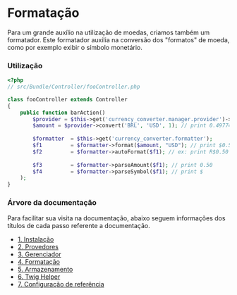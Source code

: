 Formatação
==========

Para um grande auxílio na utilização de moedas, criamos também um formatador.
Este formatador auxilia na conversão dos "formatos" de moeda, como por exemplo
exibir o símbolo monetário.



### Utilização

``` php
<?php
// src/Bundle/Controller/fooController.php

class fooController extends Controller
{
    public function barAction()
        $provider = $this->get('currency_converter.manager.provider')->get('google_provider');
        $amount = $provider->convert('BRL', 'USD', 1); // print 0.49774
        
        $formatter  = $this->get('currency_converter.formatter');
        $f1         = $formatter->format($amount, "USD"); // print $0.50
        $f2         = $formatter->autoFormat($f1); // ex: print R$0.50
        
        $f3         = $formatter->parseAmount($f1); // print 0.50
        $f4         = $formatter->parseSymbol($f1); // print $
    );
}
```



### Árvore da documentação

Para facilitar sua visita na documentação, abaixo seguem informações
dos títulos de cada passo referente a documentação.

- [1. Instalação](installation.md)
- [2. Provedores](providers.md)
- [3. Gerenciador](manager.md)
- [4. Formatação](formatter.md)
- [5. Armazenamento](storage.md)
- [6. Twig Helper](helper.md)
- [7. Configuração de referência](configuration_reference.md)